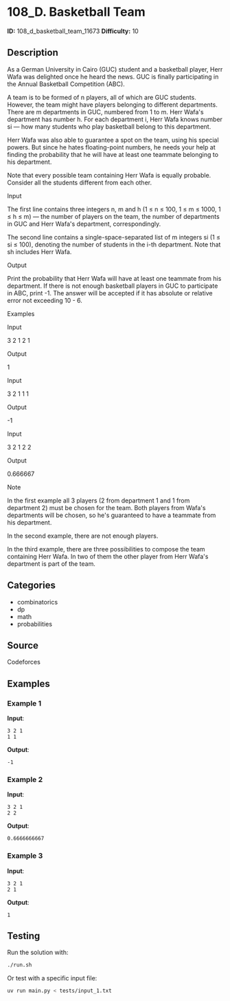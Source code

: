 # 108_D. Basketball Team

**ID:** 108_d_basketball_team_11673
**Difficulty:** 10

## Description

As a German University in Cairo (GUC) student and a basketball player, Herr Wafa was delighted once he heard the news. GUC is finally participating in the Annual Basketball Competition (ABC).

A team is to be formed of n players, all of which are GUC students. However, the team might have players belonging to different departments. There are m departments in GUC, numbered from 1 to m. Herr Wafa's department has number h. For each department i, Herr Wafa knows number si — how many students who play basketball belong to this department.

Herr Wafa was also able to guarantee a spot on the team, using his special powers. But since he hates floating-point numbers, he needs your help at finding the probability that he will have at least one teammate belonging to his department.

Note that every possible team containing Herr Wafa is equally probable. Consider all the students different from each other.

Input

The first line contains three integers n, m and h (1 ≤ n ≤ 100, 1 ≤ m ≤ 1000, 1 ≤ h ≤ m) — the number of players on the team, the number of departments in GUC and Herr Wafa's department, correspondingly.

The second line contains a single-space-separated list of m integers si (1 ≤ si ≤ 100), denoting the number of students in the i-th department. Note that sh includes Herr Wafa.

Output

Print the probability that Herr Wafa will have at least one teammate from his department. If there is not enough basketball players in GUC to participate in ABC, print -1. The answer will be accepted if it has absolute or relative error not exceeding 10 - 6.

Examples

Input

3 2 1
2 1


Output

1


Input

3 2 1
1 1


Output

-1


Input

3 2 1
2 2


Output

0.666667

Note

In the first example all 3 players (2 from department 1 and 1 from department 2) must be chosen for the team. Both players from Wafa's departments will be chosen, so he's guaranteed to have a teammate from his department.

In the second example, there are not enough players.

In the third example, there are three possibilities to compose the team containing Herr Wafa. In two of them the other player from Herr Wafa's department is part of the team.

## Categories

- combinatorics
- dp
- math
- probabilities

## Source

Codeforces

## Examples

### Example 1

**Input**:
```
3 2 1
1 1
```

**Output**:
```
-1
```

### Example 2

**Input**:
```
3 2 1
2 2
```

**Output**:
```
0.6666666667
```

### Example 3

**Input**:
```
3 2 1
2 1
```

**Output**:
```
1
```


## Testing

Run the solution with:

```bash
./run.sh
```

Or test with a specific input file:

```bash
uv run main.py < tests/input_1.txt
```
